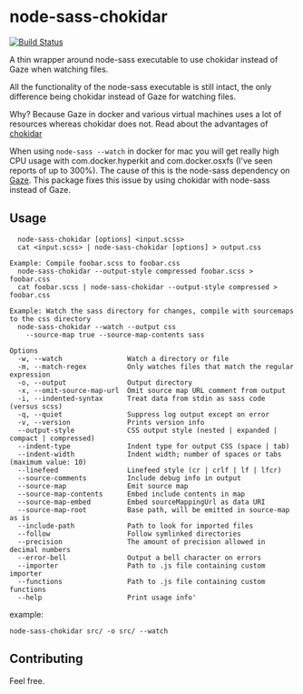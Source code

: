 # node-sass-chokidar

[![Build Status](https://travis-ci.org/michaelwayman/node-sass-chokidar.svg?branch=master)](https://travis-ci.org/michaelwayman/node-sass-chokidar)

A thin wrapper around node-sass executable to use chokidar instead of Gaze when watching files.

All the functionality of the node-sass executable is still intact, the only difference being chokidar instead of Gaze for watching files.

Why? Because Gaze in docker and various virtual machines uses a lot of resources whereas chokidar does not.
Read about the advantages of [chokidar](https://github.com/paulmillr/chokidar)

When using `node-sass --watch` in docker for mac you will get really high CPU usage with com.docker.hyperkit and com.docker.osxfs (I've seen reports of up to 300%).
The cause of this is the node-sass dependency on [Gaze](https://github.com/shama/gaze). This package fixes this issue by using chokidar with node-sass instead of Gaze.

## Usage

```
  node-sass-chokidar [options] <input.scss>
  cat <input.scss> | node-sass-chokidar [options] > output.css

Example: Compile foobar.scss to foobar.css
  node-sass-chokidar --output-style compressed foobar.scss > foobar.css
  cat foobar.scss | node-sass-chokidar --output-style compressed > foobar.css

Example: Watch the sass directory for changes, compile with sourcemaps to the css directory
  node-sass-chokidar --watch --output css
    --source-map true --source-map-contents sass

Options
  -w, --watch                Watch a directory or file
  -m, --match-regex          Only watches files that match the regular expression
  -o, --output               Output directory
  -x, --omit-source-map-url  Omit source map URL comment from output
  -i, --indented-syntax      Treat data from stdin as sass code (versus scss)
  -q, --quiet                Suppress log output except on error
  -v, --version              Prints version info
  --output-style             CSS output style (nested | expanded | compact | compressed)
  --indent-type              Indent type for output CSS (space | tab)
  --indent-width             Indent width; number of spaces or tabs (maximum value: 10)
  --linefeed                 Linefeed style (cr | crlf | lf | lfcr)
  --source-comments          Include debug info in output
  --source-map               Emit source map
  --source-map-contents      Embed include contents in map
  --source-map-embed         Embed sourceMappingUrl as data URI
  --source-map-root          Base path, will be emitted in source-map as is
  --include-path             Path to look for imported files
  --follow                   Follow symlinked directories
  --precision                The amount of precision allowed in decimal numbers
  --error-bell               Output a bell character on errors
  --importer                 Path to .js file containing custom importer
  --functions                Path to .js file containing custom functions
  --help                     Print usage info'
```


example:

`node-sass-chokidar src/ -o src/ --watch`


## Contributing

Feel free.
